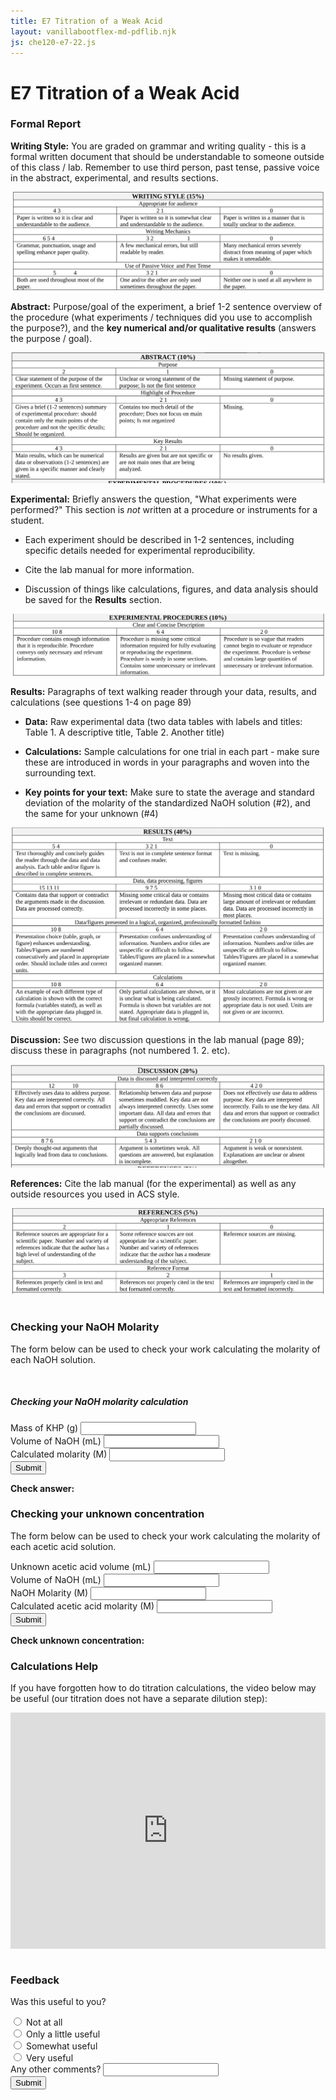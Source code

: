 ```yaml
---
title: E7 Titration of a Weak Acid
layout: vanillabootflex-md-pdflib.njk
js: che120-e7-22.js
---
```


# E7 Titration of a Weak Acid 


### Formal Report

**Writing Style:** You are graded on grammar and writing quality - this is a formal written document that should be understandable to someone outside of this class / lab. Remember to use third person, past tense, passive voice in the abstract, experimental, and results sections.

<div style=style="max-width:800px;">
<img src="/img/che120q-writing.svg" alt="Writing style portion of rubric" class="img-fluid">
</div>


**Abstract:** Purpose/goal of the experiment, a brief 1-2 sentence overview of the procedure (what experiments / techniques did you use to accomplish the purpose?), and the **key numerical and/or qualitative results** (answers the purpose / goal).

<div style=style="max-width:800px;">
<img src="/img/che120q-abstract.svg" alt="Abstract portion of rubric" class="img-fluid">
</div>

**Experimental:** Briefly answers the question, "What experiments were performed?" This section is *not* written at a procedure or instruments for a student.

- Each experiment should be described in 1-2 sentences, including specific details needed for experimental reproducibility.

- Cite the lab manual for more information.

- Discussion of things like calculations, figures, and data analysis should be saved for the **Results** section.


<div style=style="max-width:800px;">
<img src="/img/che120q-experimental.svg" alt="Experimental portion of rubric" class="img-fluid">
</div>

**Results:** Paragraphs of text walking reader through your data, results, and calculations (see questions 1-4 on page 89)

- **Data:** Raw experimental data (two data tables with labels and titles: Table 1. A descriptive title, Table 2. Another title)

- **Calculations:** Sample calculations for one trial in each part - make sure these are introduced in words in your paragraphs and woven into the surrounding text.

- **Key points for your text:** Make sure to state the average and standard deviation of the molarity of the standardized NaOH solution (#2), and the same for your unknown (#4)

<div style=style="max-width:800px;">
<img src="/img/che120q-results.svg" alt="Results portion of rubric" class="img-fluid">
</div>


**Discussion:** See two discussion questions in the lab manual (page 89); discuss these in paragraphs (not numbered 1. 2. etc).

<div style=style="max-width:800px;">
<img src="/img/che120q-discussion.svg" alt="Discussion portion of rubric" class="img-fluid">
</div>


**References:** Cite the lab manual (for the experimental) as well as any outside resources you used in ACS style.

<div style=style="max-width:800px;">
<img src="/img/che120q-references.svg" alt="References portion of rubric" class="img-fluid">
</div>



<br>

### Checking your NaOH Molarity

The form below can be used to check your work calculating the molarity of each NaOH solution.

<br>

<div class="card">
    <div class="card-body">
    <h5 class="card-title">Checking your NaOH molarity calculation</h5>
    <p class="card-text"></p>
    <div class="form-group">
    <label for="mass-khp">Mass of KHP (g)</label>
    <input type="number" class="form-control" name="mass-khp" id="mass-khp">
    </div>
    <div class="form-group">
    <label for="volume-NaOH">Volume of NaOH (mL)</label>
    <input type="number" class="form-control" name="volume-NaOH" id="volume-NaOH">
    </div>
    <div class="form-group">
    <label for="molarity-NaOH">Calculated molarity (M)</label>
    <input type="number" class="form-control" name="molarity-NaOH" id="molarity-NaOH">
    </div>
    <input type="submit" class="btn btn-primary" id="check-NaOH-submit"/>
    <br>
    <p class="card-text"> <strong>Check answer:</strong> <span id="correct-molarity"></span></p>
    </div>
</div>



### Checking your unknown concentration

The form below can be used to check your work calculating the molarity of each acetic acid solution.

<div class="card">
    <div class="card-body">
    <div class="form-group">
    <label for="mL-unknown">Unknown acetic acid volume (mL)</label>
    <input type="number" class="form-control" name="mL-unknown" id="mL-unknown">
    </div>
    <div class="form-group">
    <label for="volume-NaOH-2">Volume of NaOH (mL)</label>
    <input type="number" class="form-control" name="volume-NaOH-2" id="volume-NaOH-2">
    </div>
    <div class="form-group">
    <label for="molarity-NaOH-2">NaOH Molarity (M)</label>
    <input type="number" class="form-control" name="molarity-NaOH-2" id="molarity-NaOH-2">
    </div>
    <div class="form-group">
    <label for="unknown-molarity">Calculated acetic acid molarity (M)</label>
    <input type="number" class="form-control" name="unknown-molarity" id="unknown-molarity">
    </div>
    <input type="submit" class="btn btn-primary" id="check-acetic-acid-submit"/>
    <br>
    <p class="card-text">
    <strong>Check unknown concentration: </strong>
    <span id="correct-unknown-concentration"></span>
    </p>
    </div>
</div>

### Calculations Help

If you have forgotten how to do titration calculations, the video below may be useful (our titration does not have a separate dilution step):

<div style="max-width:800px;">
<div style="position: relative; width: 100%; height: 0; padding-bottom: 75%;"><iframe style="position: absolute; width: 100%; height: 100%; border: 0;" scrolling="no" src="https://expl.ai/RGSVRRK?mode=embed" frameborder="0" allowfullscreen=""></iframe></div>
</div>


<br>

### Feedback

<form name="e7-formal-report-review" netlify>
	<p>Was this useful to you?</p>
    <div class="form-check">
    <input type="radio" class="form-check-input" name="useful" value="1">
	<label class="form-check-label" for="useful">Not at all</label>
    </div>
    <div class="form-check">
    <input type="radio" class="form-check-input" name="useful" value="2">
	<label class="form-check-label" for="useful">Only a little useful</label>
    </div>
    <div class="form-check">
    <input type="radio" class="form-check-input" name="useful" value="3">
    <label class="form-check-label" for="useful">Somewhat useful</label>
	</div>
    <div class="form-check">
    <input type="radio" class="form-check-input" name="useful" value="4">
    <label class="form-check-label" for="useful">Very useful</label>
    </div>
    <div class="form-group">
    <label for="other-comments">Any other comments?</label>
    <input type="text" class="form-control" name="other-comments">
    </div>
	<input type="submit" class="btn btn-primary"></input>
</form>
